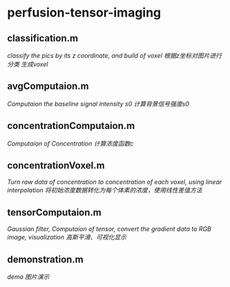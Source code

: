 # perfusion-tensor-imaging

## classification.m
*classify the pics by its z coordinate, and build of voxel*
*根据z坐标对图片进行分类 生成voxel*


## avgComputaion.m
*Computaion the baseline signal intensity s0*
*计算背景信号强度s0*


## concentrationComputaion.m
*Computaion of Concentration*
*计算浓度函数c*

## concentrationVoxel.m
*Turn raw data of concentration to concentration of each voxel, using linear interpolation*
*将初始浓度数据转化为每个体素的浓度，使用线性差值方法*

## tensorComputaion.m
*Gaussian filter, Computaion of tensor, convert the gradient data to RGB image, visualization*
*高斯平滑、可视化显示*


## demonstration.m
*demo*
*图片演示*